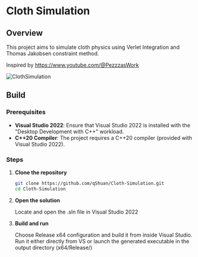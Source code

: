 # Cloth Simulation

## Overview
This project aims to simulate cloth physics using Verlet Integration and Thomas Jakobsen constraint method.

Inspired by https://www.youtube.com/@PezzzasWork

![ClothSimulation](https://github.com/user-attachments/assets/5d6783dd-edab-4b5a-9d54-321af4beacb2)

## Build

### Prerequisites

- **Visual Studio 2022**: Ensure that Visual Studio 2022 is installed with the "Desktop Development with C++" workload.
- **C++20 Compiler**: The project requires a C++20 compiler (provided with Visual Studio 2022).

### Steps

1. **Clone the repository**
   ```bash
   git clone https://github.com/qShuan/Cloth-Simulation.git
   cd Cloth-Simulation

2. **Open the solution**
   
      Locate and open the .sln file in Visual Studio 2022

4. **Build and run**
   
      Choose Release x64 configuration and build it from inside Visual Studio. Run it either directly from VS or launch the generated executable in the output directory (x64/Release/)
